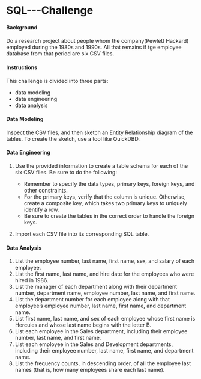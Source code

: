 # SQL---Challenge

#### Background
Do a research project about people whom the company(Pewlett Hackard) employed during the 1980s and 1990s. 
All that remains if tge employee database from that period are six CSV files.

#### Instructions
This challenge is divided into three parts:
 - data modeling
 - data engineering
 - data analysis

#### Data Modeling
Inspect the CSV files, and then sketch an Entity Relationship diagram of the tables.
To create the sketch, use a tool like QuickDBD.

#### Data Engineering
1. Use the provided information to create a table schema for each of the six CSV files. Be sure to do the following:

   - Remember to specify the data types, primary keys, foreign keys, and other constraints.
   - For the primary keys, verify that the column is unique. Otherwise, create a composite key, which takes two primary keys to uniquely identify a row.
   - Be sure to create the tables in the correct order to handle the foreign keys.

2. Import each CSV file into its corresponding SQL table.

#### Data Analysis

1. List the employee number, last name, first name, sex, and salary of each employee.
2. List the first name, last name, and hire date for the employees who were hired in 1986.
3. List the manager of each department along with their department number, department name, employee number, last name, and first name.
4. List the department number for each employee along with that employee’s employee number, last name, first name, and department name.
5. List first name, last name, and sex of each employee whose first name is Hercules and whose last name begins with the letter B.
6. List each employee in the Sales department, including their employee number, last name, and first name.
7. List each employee in the Sales and Development departments, including their employee number, last name, first name, and department name.
8. List the frequency counts, in descending order, of all the employee last names (that is, how many employees share each last name).

